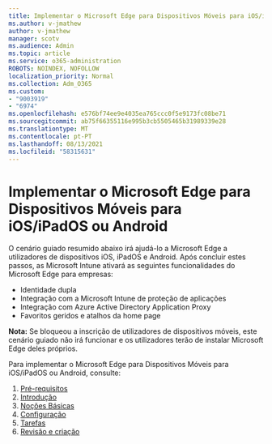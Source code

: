 ```yaml
---
title: Implementar o Microsoft Edge para Dispositivos Móveis para iOS/iPadOS ou Android
ms.author: v-jmathew
author: v-jmathew
manager: scotv
ms.audience: Admin
ms.topic: article
ms.service: o365-administration
ROBOTS: NOINDEX, NOFOLLOW
localization_priority: Normal
ms.collection: Adm_O365
ms.custom:
- "9003919"
- "6974"
ms.openlocfilehash: e576bf74ee9e4035ea765ccc0f5e9173fc08be71
ms.sourcegitcommit: ab75f66355116e995b3cb5505465b31989339e28
ms.translationtype: MT
ms.contentlocale: pt-PT
ms.lasthandoff: 08/13/2021
ms.locfileid: "58315631"
---
```

# <a name="deploy-microsoft-edge-for-mobile-for-iosipados-or-android"></a>Implementar o Microsoft Edge para Dispositivos Móveis para iOS/iPadOS ou Android

O cenário guiado resumido abaixo irá ajudá-lo a Microsoft Edge a utilizadores de dispositivos iOS, iPadOS e Android. Após concluir estes passos, as Microsoft Intune ativará as seguintes funcionalidades do Microsoft Edge para empresas:

- Identidade dupla
- Integração com a Microsoft Intune de proteção de aplicações
- Integração com Azure Active Directory Application Proxy
- Favoritos geridos e atalhos da home page

**Nota:** Se bloqueou a inscrição de utilizadores de dispositivos móveis, este cenário guiado não irá funcionar e os utilizadores terão de instalar Microsoft Edge deles próprios.

Para implementar o Microsoft Edge para Dispositivos Móveis para iOS/iPadOS ou Android, consulte:

1. [Pré-requisitos](https://go.microsoft.com/fwlink/?linkid=2133027)
2. [Introdução](https://go.microsoft.com/fwlink/?linkid=2133520)
3. [Noções Básicas](https://go.microsoft.com/fwlink/?linkid=2133421)
4. [Configuração](https://go.microsoft.com/fwlink/?linkid=2133521)
5. [Tarefas](https://go.microsoft.com/fwlink/?linkid=2132869)
6. [Revisão e criação](https://go.microsoft.com/fwlink/?linkid=2133522)
